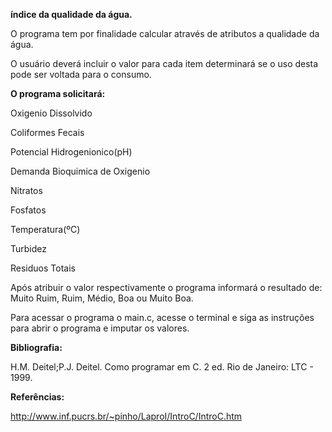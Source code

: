 <b>índice da qualidade da água.</b>

O programa tem por finalidade calcular através de atributos a qualidade da água.

O usuário deverá incluir o valor para cada item determinará se o uso desta pode ser voltada para o consumo.

<b>O programa solicitará:</b>

<p>Oxigenio Dissolvido</p><p>Coliformes Fecais</p><p>Potencial Hidrogenionico(pH)</p><p>Demanda Bioquimica de Oxigenio</p><p>Nitratos</p><p>Fosfatos</p><p>Temperatura(ºC)</p><p>Turbidez</p><p>Residuos Totais</p>

Após atribuir o valor respectivamente o programa informará o resultado de: Muito Ruim, Ruim, Médio, Boa ou Muito Boa.

Para acessar o programa o main.c, acesse o terminal e siga as instruções para abrir o programa e imputar os valores.


<b>Bibliografia:</b>

H.M. Deitel;P.J. Deitel. Como programar em C. 2 ed. Rio de Janeiro: LTC -  1999.

<b>Referências:</b>

http://www.inf.pucrs.br/~pinho/LaproI/IntroC/IntroC.htm



